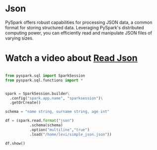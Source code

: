 # Json
PySpark offers robust capabilities for processing JSON data, a common format for storing structured data. Leveraging PySpark's distributed computing power, you can efficiently read and manipulate JSON files of varying sizes.

# Watch a video about [Read Json](https://www.youtube.com/watch?v=OvwNTDR1_WE)

```python

from pyspark.sql import SparkSession
from pyspark.sql.functions import *


spark = SparkSession.builder\
  .config("spark.app.name", "sparksession")\
  .getOrCreate()

schema = "name string, surname string, age int"

df = (spark.read.format("json")
           .schema(schema)
           .option("multiline","true")
           .load("/home/levi/simple_json.json"))

df.show()